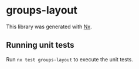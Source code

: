 # groups-layout

This library was generated with [Nx](https://nx.dev).

## Running unit tests

Run `nx test groups-layout` to execute the unit tests.

